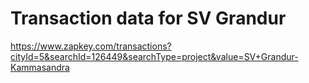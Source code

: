 # Transaction data for SV Grandur

https://www.zapkey.com/transactions?cityId=5&searchId=126449&searchType=project&value=SV+Grandur-Kammasandra

